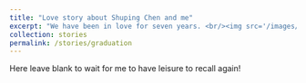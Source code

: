 ```yaml
---
title: "Love story about Shuping Chen and me"
excerpt: "We have been in love for seven years. <br/><img src='/images/love.jpg'>"
collection: stories
permalink: /stories/graduation
---
```


Here leave blank to wait for me to have leisure to recall again!

